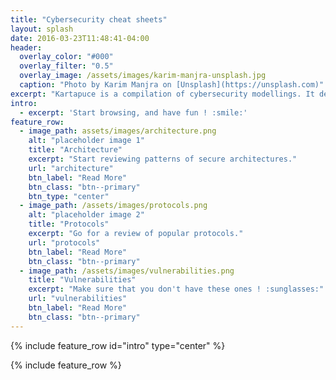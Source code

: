 ```yaml
---
title: "Cybersecurity cheat sheets"
layout: splash
date: 2016-03-23T11:48:41-04:00
header:
  overlay_color: "#000"
  overlay_filter: "0.5"
  overlay_image: /assets/images/karim-manjra-unsplash.jpg
  caption: "Photo by Karim Manjra on [Unsplash](https://unsplash.com)"
excerpt: "Kartapuce is a compilation of cybersecurity modellings. It deals with architecture, protocols and vulnerabilities."
intro: 
  - excerpt: 'Start browsing, and have fun ! :smile:'
feature_row:
  - image_path: assets/images/architecture.png
    alt: "placeholder image 1"
    title: "Architecture"
    excerpt: "Start reviewing patterns of secure architectures."
    url: "architecture"
    btn_label: "Read More"
    btn_class: "btn--primary"
    btn_type: "center"
  - image_path: /assets/images/protocols.png
    alt: "placeholder image 2"
    title: "Protocols"
    excerpt: "Go for a review of popular protocols."
    url: "protocols"
    btn_label: "Read More"
    btn_class: "btn--primary"
  - image_path: /assets/images/vulnerabilities.png
    title: "Vulnerabilities"
    excerpt: "Make sure that you don't have these ones ! :sunglasses:"
    url: "vulnerabilities"
    btn_label: "Read More"
    btn_class: "btn--primary"
---
```


{% include feature_row id="intro" type="center" %}

{% include feature_row %}
